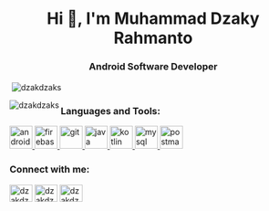 <h1 align="center">Hi 👋, I'm Muhammad Dzaky Rahmanto</h1>
<h3 align="center">Android Software Developer</h3>

<p>&nbsp;<img align="center" src="https://github-readme-stats.vercel.app/api?username=dzakdzaks&show_icons=true&locale=en" alt="dzakdzaks" /></p>

<p><img align="left" src="https://github-readme-stats.vercel.app/api/top-langs?username=dzakdzaks&show_icons=true&locale=en&layout=compact" alt="dzakdzaks" /></p>

<h3 align="left">Languages and Tools:</h3>
<p align="left"> <a href="https://developer.android.com" target="_blank"> <img src="https://devicons.github.io/devicon/devicon.git/icons/android/android-original-wordmark.svg" alt="android" width="40" height="40"/> </a> <a href="https://firebase.google.com/" target="_blank"> <img src="https://www.vectorlogo.zone/logos/firebase/firebase-icon.svg" alt="firebase" width="40" height="40"/> </a> <a href="https://git-scm.com/" target="_blank"> <img src="https://www.vectorlogo.zone/logos/git-scm/git-scm-icon.svg" alt="git" width="40" height="40"/> </a> <a href="https://www.java.com" target="_blank"> <img src="https://devicons.github.io/devicon/devicon.git/icons/java/java-original-wordmark.svg" alt="java" width="40" height="40"/> </a> <a href="https://kotlinlang.org" target="_blank"> <img src="https://www.vectorlogo.zone/logos/kotlinlang/kotlinlang-icon.svg" alt="kotlin" width="40" height="40"/> </a> <a href="https://www.mysql.com/" target="_blank"> <img src="https://devicons.github.io/devicon/devicon.git/icons/mysql/mysql-original-wordmark.svg" alt="mysql" width="40" height="40"/> </a> <a href="https://postman.com" target="_blank"> <img src="https://www.vectorlogo.zone/logos/getpostman/getpostman-icon.svg" alt="postman" width="40" height="40"/> </a> </p>

<h3 align="left">Connect with me:</h3>
<p align="left">
<a href="https://twitter.com/dzakdzaksss" target="blank"><img align="center" src="https://cdn.jsdelivr.net/npm/simple-icons@3.0.1/icons/twitter.svg" alt="dzakdzaksss" height="30" width="40" /></a>
<a href="https://linkedin.com/in/dzakdzaks" target="blank"><img align="center" src="https://cdn.jsdelivr.net/npm/simple-icons@3.0.1/icons/linkedin.svg" alt="dzakdzaks" height="30" width="40" /></a>
<a href="https://instagram.com/dzakdzaksss" target="blank"><img align="center" src="https://cdn.jsdelivr.net/npm/simple-icons@3.0.1/icons/instagram.svg" alt="dzakdzaksss" height="30" width="40" /></a>
</p>


<!--
**dzakdzaks/dzakdzaks** is a ✨ _special_ ✨ repository because its `README.md` (this file) appears on your GitHub profile.

Here are some ideas to get you started:

- 🔭 I’m currently working on ...
- 🌱 I’m currently learning ...
- 👯 I’m looking to collaborate on ...
- 🤔 I’m looking for help with ...
- 💬 Ask me about ...
- 📫 How to reach me: ...
- 😄 Pronouns: ...
- ⚡ Fun fact: ...
-->
